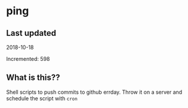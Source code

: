 # ping

## Last updated
2018-10-18

Incremented: 598

## What is this??
Shell scripts to push commits to github errday. Throw it on a server and schedule the script with `cron`

